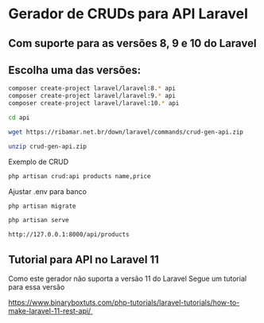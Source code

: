 # Gerador de CRUDs para API Laravel
## Com suporte para as versões 8, 9 e 10 do Laravel

## Escolha uma das versões:
```bash
composer create-project laravel/laravel:8.* api
composer create-project laravel/laravel:9.* api
composer create-project laravel/laravel:10.* api

cd api

wget https://ribamar.net.br/down/laravel/commands/crud-gen-api.zip

unzip crud-gen-api.zip
```
Exemplo de CRUD
```bash
php artisan crud:api products name,price
```
Ajustar .env para banco
```bash
php artisan migrate

php artisan serve

http://127.0.0.1:8000/api/products
```
## Tutorial para API no Laravel 11
Como este gerador não suporta a versão 11 do Laravel
Segue um tutorial para essa versão

https://www.binaryboxtuts.com/php-tutorials/laravel-tutorials/how-to-make-laravel-11-rest-api/ 
